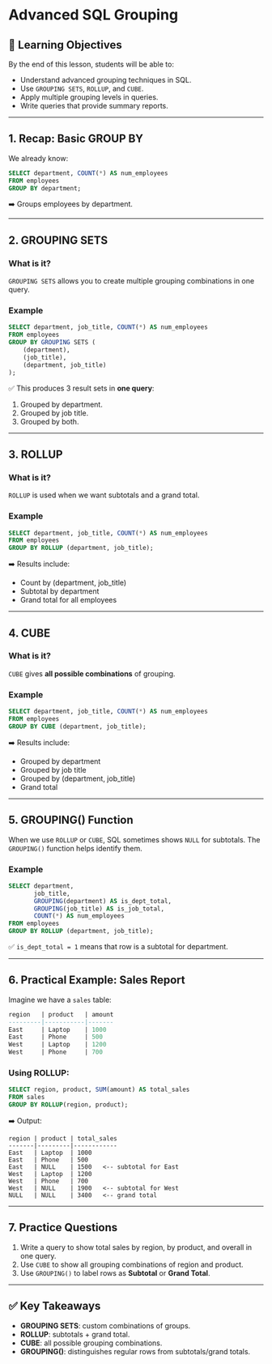 # Advanced SQL Grouping

## 🎯 Learning Objectives

By the end of this lesson, students will be able to:

* Understand advanced grouping techniques in SQL.
* Use `GROUPING SETS`, `ROLLUP`, and `CUBE`.
* Apply multiple grouping levels in queries.
* Write queries that provide summary reports.

---

## 1. Recap: Basic GROUP BY

We already know:

```sql
SELECT department, COUNT(*) AS num_employees
FROM employees
GROUP BY department;
```

➡️ Groups employees by department.

---

## 2. GROUPING SETS

### What is it?

`GROUPING SETS` allows you to create multiple grouping combinations in one query.

### Example

```sql
SELECT department, job_title, COUNT(*) AS num_employees
FROM employees
GROUP BY GROUPING SETS (
    (department),
    (job_title),
    (department, job_title)
);
```

✅ This produces 3 result sets in **one query**:

1. Grouped by department.
2. Grouped by job title.
3. Grouped by both.

---

## 3. ROLLUP

### What is it?

`ROLLUP` is used when we want subtotals and a grand total.

### Example

```sql
SELECT department, job_title, COUNT(*) AS num_employees
FROM employees
GROUP BY ROLLUP (department, job_title);
```

➡️ Results include:

* Count by (department, job\_title)
* Subtotal by department
* Grand total for all employees

---

## 4. CUBE

### What is it?

`CUBE` gives **all possible combinations** of grouping.

### Example

```sql
SELECT department, job_title, COUNT(*) AS num_employees
FROM employees
GROUP BY CUBE (department, job_title);
```

➡️ Results include:

* Grouped by department
* Grouped by job title
* Grouped by (department, job\_title)
* Grand total

---

## 5. GROUPING() Function

When we use `ROLLUP` or `CUBE`, SQL sometimes shows `NULL` for subtotals. The `GROUPING()` function helps identify them.

### Example

```sql
SELECT department,
       job_title,
       GROUPING(department) AS is_dept_total,
       GROUPING(job_title) AS is_job_total,
       COUNT(*) AS num_employees
FROM employees
GROUP BY ROLLUP (department, job_title);
```

✅ `is_dept_total = 1` means that row is a subtotal for department.

---

## 6. Practical Example: Sales Report

Imagine we have a `sales` table:

```sql
region   | product   | amount
---------|-----------|-------
East     | Laptop    | 1000
East     | Phone     | 500
West     | Laptop    | 1200
West     | Phone     | 700
```

### Using ROLLUP:

```sql
SELECT region, product, SUM(amount) AS total_sales
FROM sales
GROUP BY ROLLUP(region, product);
```

➡️ Output:

```
region | product | total_sales
-------|---------|------------
East   | Laptop  | 1000
East   | Phone   | 500
East   | NULL    | 1500   <-- subtotal for East
West   | Laptop  | 1200
West   | Phone   | 700
West   | NULL    | 1900   <-- subtotal for West
NULL   | NULL    | 3400   <-- grand total
```

---

## 7. Practice Questions

1. Write a query to show total sales by region, by product, and overall in one query.
2. Use `CUBE` to show all grouping combinations of region and product.
3. Use `GROUPING()` to label rows as **Subtotal** or **Grand Total**.

---

## ✅ Key Takeaways

* **GROUPING SETS**: custom combinations of groups.
* **ROLLUP**: subtotals + grand total.
* **CUBE**: all possible grouping combinations.
* **GROUPING()**: distinguishes regular rows from subtotals/grand totals.
